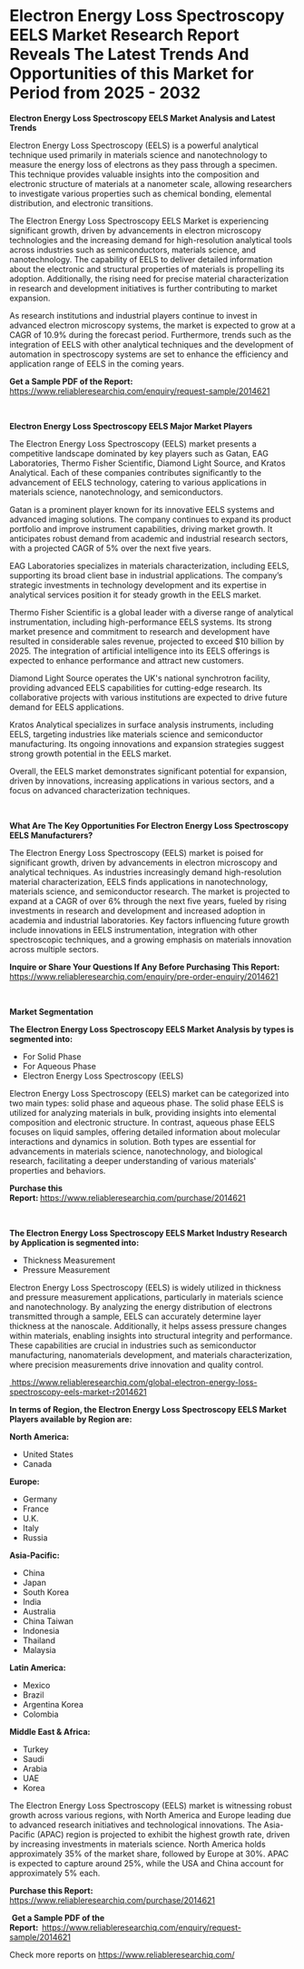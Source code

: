 <p><h1>Electron Energy Loss Spectroscopy EELS Market Research Report Reveals The Latest Trends And Opportunities of this Market for Period from 2025 - 2032</h1></p><p><strong>Electron Energy Loss Spectroscopy EELS Market Analysis and Latest Trends</strong></p>
<p><p>Electron Energy Loss Spectroscopy (EELS) is a powerful analytical technique used primarily in materials science and nanotechnology to measure the energy loss of electrons as they pass through a specimen. This technique provides valuable insights into the composition and electronic structure of materials at a nanometer scale, allowing researchers to investigate various properties such as chemical bonding, elemental distribution, and electronic transitions.</p><p>The Electron Energy Loss Spectroscopy EELS Market is experiencing significant growth, driven by advancements in electron microscopy technologies and the increasing demand for high-resolution analytical tools across industries such as semiconductors, materials science, and nanotechnology. The capability of EELS to deliver detailed information about the electronic and structural properties of materials is propelling its adoption. Additionally, the rising need for precise material characterization in research and development initiatives is further contributing to market expansion. </p><p>As research institutions and industrial players continue to invest in advanced electron microscopy systems, the market is expected to grow at a CAGR of 10.9% during the forecast period. Furthermore, trends such as the integration of EELS with other analytical techniques and the development of automation in spectroscopy systems are set to enhance the efficiency and application range of EELS in the coming years.</p></p>
<p><strong>Get a Sample PDF of the Report:&nbsp;</strong> <a href="https://www.reliableresearchiq.com/enquiry/request-sample/2014621?utm_campaign=1876&utm_medium=2&utm_source=Github&utm_content=ia&utm_term=17012025&utm_id=electron-energy-loss-spectroscopy-eels">https://www.reliableresearchiq.com/enquiry/request-sample/2014621</a></p>
<p>&nbsp;</p>
<p><strong>Electron Energy Loss Spectroscopy EELS Major Market Players</strong></p>
<p><p>The Electron Energy Loss Spectroscopy (EELS) market presents a competitive landscape dominated by key players such as Gatan, EAG Laboratories, Thermo Fisher Scientific, Diamond Light Source, and Kratos Analytical. Each of these companies contributes significantly to the advancement of EELS technology, catering to various applications in materials science, nanotechnology, and semiconductors.</p><p>Gatan is a prominent player known for its innovative EELS systems and advanced imaging solutions. The company continues to expand its product portfolio and improve instrument capabilities, driving market growth. It anticipates robust demand from academic and industrial research sectors, with a projected CAGR of 5% over the next five years.</p><p>EAG Laboratories specializes in materials characterization, including EELS, supporting its broad client base in industrial applications. The company’s strategic investments in technology development and its expertise in analytical services position it for steady growth in the EELS market.</p><p>Thermo Fisher Scientific is a global leader with a diverse range of analytical instrumentation, including high-performance EELS systems. Its strong market presence and commitment to research and development have resulted in considerable sales revenue, projected to exceed $10 billion by 2025. The integration of artificial intelligence into its EELS offerings is expected to enhance performance and attract new customers.</p><p>Diamond Light Source operates the UK's national synchrotron facility, providing advanced EELS capabilities for cutting-edge research. Its collaborative projects with various institutions are expected to drive future demand for EELS applications.</p><p>Kratos Analytical specializes in surface analysis instruments, including EELS, targeting industries like materials science and semiconductor manufacturing. Its ongoing innovations and expansion strategies suggest strong growth potential in the EELS market.</p><p>Overall, the EELS market demonstrates significant potential for expansion, driven by innovations, increasing applications in various sectors, and a focus on advanced characterization techniques.</p></p>
<p>&nbsp;</p>
<p><strong>What Are The Key Opportunities For Electron Energy Loss Spectroscopy EELS Manufacturers?</strong></p>
<p><p>The Electron Energy Loss Spectroscopy (EELS) market is poised for significant growth, driven by advancements in electron microscopy and analytical techniques. As industries increasingly demand high-resolution material characterization, EELS finds applications in nanotechnology, materials science, and semiconductor research. The market is projected to expand at a CAGR of over 6% through the next five years, fueled by rising investments in research and development and increased adoption in academia and industrial laboratories. Key factors influencing future growth include innovations in EELS instrumentation, integration with other spectroscopic techniques, and a growing emphasis on materials innovation across multiple sectors.</p></p>
<p><strong>Inquire or Share Your Questions If Any Before Purchasing This Report:</strong> <a href="https://www.reliableresearchiq.com/enquiry/pre-order-enquiry/2014621?utm_campaign=1876&utm_medium=2&utm_source=Github&utm_content=ia&utm_term=17012025&utm_id=electron-energy-loss-spectroscopy-eels">https://www.reliableresearchiq.com/enquiry/pre-order-enquiry/2014621</a></p>
<p>&nbsp;</p>
<p><strong>Market Segmentation</strong></p>
<p><strong>The Electron Energy Loss Spectroscopy EELS Market Analysis by types is segmented into:</strong></p>
<p><ul><li>For Solid Phase</li><li>For Aqueous Phase</li><li>Electron Energy Loss Spectroscopy (EELS)</li></ul></p>
<p><p>Electron Energy Loss Spectroscopy (EELS) market can be categorized into two main types: solid phase and aqueous phase. The solid phase EELS is utilized for analyzing materials in bulk, providing insights into elemental composition and electronic structure. In contrast, aqueous phase EELS focuses on liquid samples, offering detailed information about molecular interactions and dynamics in solution. Both types are essential for advancements in materials science, nanotechnology, and biological research, facilitating a deeper understanding of various materials' properties and behaviors.</p></p>
<p><strong>Purchase this Report:&nbsp;</strong><a href="https://www.reliableresearchiq.com/purchase/2014621?utm_campaign=1876&utm_medium=2&utm_source=Github&utm_content=ia&utm_term=17012025&utm_id=electron-energy-loss-spectroscopy-eels">https://www.reliableresearchiq.com/purchase/2014621</a></p>
<p>&nbsp;</p>
<p><strong>The Electron Energy Loss Spectroscopy EELS Market Industry Research by Application is segmented into:</strong></p>
<p><ul><li>Thickness Measurement</li><li>Pressure Measurement</li></ul></p>
<p><p>Electron Energy Loss Spectroscopy (EELS) is widely utilized in thickness and pressure measurement applications, particularly in materials science and nanotechnology. By analyzing the energy distribution of electrons transmitted through a sample, EELS can accurately determine layer thickness at the nanoscale. Additionally, it helps assess pressure changes within materials, enabling insights into structural integrity and performance. These capabilities are crucial in industries such as semiconductor manufacturing, nanomaterials development, and materials characterization, where precision measurements drive innovation and quality control.</p></p>
<p><a href="https://www.reliableresearchiq.com/global-electron-energy-loss-spectroscopy-eels-market-r2014621?utm_campaign=1876&utm_medium=2&utm_source=Github&utm_content=ia&utm_term=17012025&utm_id=electron-energy-loss-spectroscopy-eels">&nbsp;https://www.reliableresearchiq.com/global-electron-energy-loss-spectroscopy-eels-market-r2014621</a></p>
<p><strong>In terms of Region, the Electron Energy Loss Spectroscopy EELS Market Players available by Region are:</strong></p>
<p>
    <p> <strong> North America: </strong>
        <ul>
            <li>United States</li>
            <li>Canada</li>
        </ul>
        </p> 
    <p> <strong> Europe: </strong>
        <ul>
            <li>Germany</li>
            <li>France</li>
            <li>U.K.</li>
            <li>Italy</li>
            <li>Russia</li>
        </ul>
        </p> 
    <p> <strong> Asia-Pacific: </strong>
        <ul>
            <li>China</li>
            <li>Japan</li>
            <li>South Korea</li>
            <li>India</li>
            <li>Australia</li>
            <li>China Taiwan</li>
            <li>Indonesia</li>
            <li>Thailand</li>
            <li>Malaysia</li>
        </ul>
        </p> 
    <p> <strong> Latin America: </strong>
        <ul>
            <li>Mexico</li>
            <li>Brazil</li>
            <li>Argentina Korea</li>
            <li>Colombia</li>
        </ul>
        </p> 
    <p> <strong> Middle East & Africa: </strong>
        <ul>
            <li>Turkey</li>
            <li>Saudi</li>
            <li>Arabia</li>
            <li>UAE</li>
            <li>Korea</li>
        </ul>
    </p>
    </p>
<p><p>The Electron Energy Loss Spectroscopy (EELS) market is witnessing robust growth across various regions, with North America and Europe leading due to advanced research initiatives and technological innovations. The Asia-Pacific (APAC) region is projected to exhibit the highest growth rate, driven by increasing investments in materials science. North America holds approximately 35% of the market share, followed by Europe at 30%. APAC is expected to capture around 25%, while the USA and China account for approximately 5% each.</p></p>
<p><strong>Purchase this Report: </strong><a href="https://www.reliableresearchiq.com/purchase/2014621?utm_campaign=1876&utm_medium=2&utm_source=Github&utm_content=ia&utm_term=17012025&utm_id=electron-energy-loss-spectroscopy-eels">https://www.reliableresearchiq.com/purchase/2014621</a></p>
<p>&nbsp;<strong>Get a Sample PDF of the Report:&nbsp;&nbsp;</strong><a href="https://www.reliableresearchiq.com/enquiry/request-sample/2014621?utm_campaign=1876&utm_medium=2&utm_source=Github&utm_content=ia&utm_term=17012025&utm_id=electron-energy-loss-spectroscopy-eels">https://www.reliableresearchiq.com/enquiry/request-sample/2014621</a></p>
<p><strong></strong></p>
<p>Check more reports on <a href="https://www.reliableresearchiq.com/?utm_campaign=1876&utm_medium=2&utm_source=Github&utm_content=ia&utm_term=17012025&utm_id=electron-energy-loss-spectroscopy-eels">https://www.reliableresearchiq.com/</a></p>
